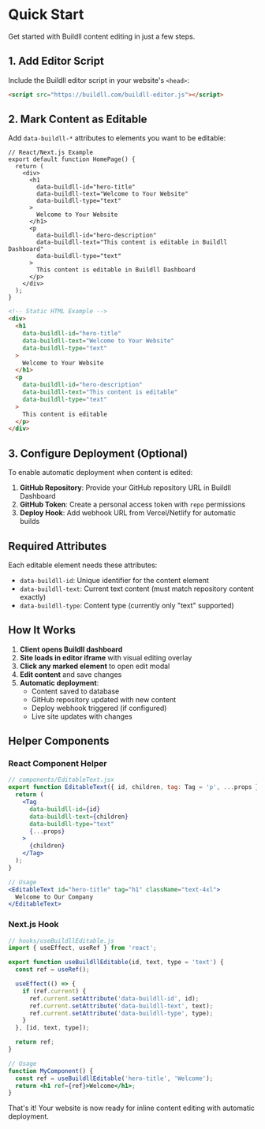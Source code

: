 # Quick Start

Get started with Buildll content editing in just a few steps.

## 1. Add Editor Script

Include the Buildll editor script in your website's `<head>`:

```html
<script src="https://buildll.com/buildll-editor.js"></script>
```

## 2. Mark Content as Editable

Add `data-buildll-*` attributes to elements you want to be editable:

```tsx
// React/Next.js Example
export default function HomePage() {
  return (
    <div>
      <h1
        data-buildll-id="hero-title"
        data-buildll-text="Welcome to Your Website"
        data-buildll-type="text"
      >
        Welcome to Your Website
      </h1>
      <p
        data-buildll-id="hero-description"
        data-buildll-text="This content is editable in Buildll Dashboard"
        data-buildll-type="text"
      >
        This content is editable in Buildll Dashboard
      </p>
    </div>
  );
}
```

```html
<!-- Static HTML Example -->
<div>
  <h1
    data-buildll-id="hero-title"
    data-buildll-text="Welcome to Your Website"
    data-buildll-type="text"
  >
    Welcome to Your Website
  </h1>
  <p
    data-buildll-id="hero-description"
    data-buildll-text="This content is editable"
    data-buildll-type="text"
  >
    This content is editable
  </p>
</div>
```

## 3. Configure Deployment (Optional)

To enable automatic deployment when content is edited:

1. **GitHub Repository**: Provide your GitHub repository URL in Buildll Dashboard
2. **GitHub Token**: Create a personal access token with `repo` permissions
3. **Deploy Hook**: Add webhook URL from Vercel/Netlify for automatic builds

## Required Attributes

Each editable element needs these attributes:

- `data-buildll-id`: Unique identifier for the content element
- `data-buildll-text`: Current text content (must match repository content exactly)
- `data-buildll-type`: Content type (currently only "text" supported)

## How It Works

1. **Client opens Buildll dashboard**
2. **Site loads in editor iframe** with visual editing overlay
3. **Click any marked element** to open edit modal
4. **Edit content** and save changes
5. **Automatic deployment**:
   - Content saved to database
   - GitHub repository updated with new content
   - Deploy webhook triggered (if configured)
   - Live site updates with changes

## Helper Components

### React Component Helper

```jsx
// components/EditableText.jsx
export function EditableText({ id, children, tag: Tag = 'p', ...props }) {
  return (
    <Tag
      data-buildll-id={id}
      data-buildll-text={children}
      data-buildll-type="text"
      {...props}
    >
      {children}
    </Tag>
  );
}

// Usage
<EditableText id="hero-title" tag="h1" className="text-4xl">
  Welcome to Our Company
</EditableText>
```

### Next.js Hook

```jsx
// hooks/useBuildllEditable.js
import { useEffect, useRef } from 'react';

export function useBuildllEditable(id, text, type = 'text') {
  const ref = useRef();

  useEffect(() => {
    if (ref.current) {
      ref.current.setAttribute('data-buildll-id', id);
      ref.current.setAttribute('data-buildll-text', text);
      ref.current.setAttribute('data-buildll-type', type);
    }
  }, [id, text, type]);

  return ref;
}

// Usage
function MyComponent() {
  const ref = useBuildllEditable('hero-title', 'Welcome');
  return <h1 ref={ref}>Welcome</h1>;
}
```

That's it! Your website is now ready for inline content editing with automatic deployment.